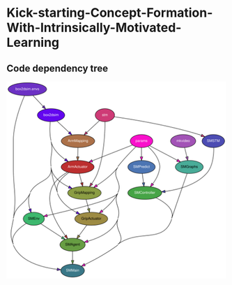 # Kick-starting-Concept-Formation-With-Intrinsically-Motivated-Learning



## Code dependency tree

![alt text](https://github.com/francesco-mannella/Kick-starting-Concept-Formation-With-Intrinsically-Motivated-Learning/blob/main/docs/dependency_tree.svg?raw=true)
